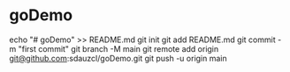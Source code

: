 # goDemo
echo "# goDemo" >> README.md
git init
git add README.md
git commit -m "first commit"
git branch -M main
git remote add origin git@github.com:sdauzcl/goDemo.git
git push -u origin main
